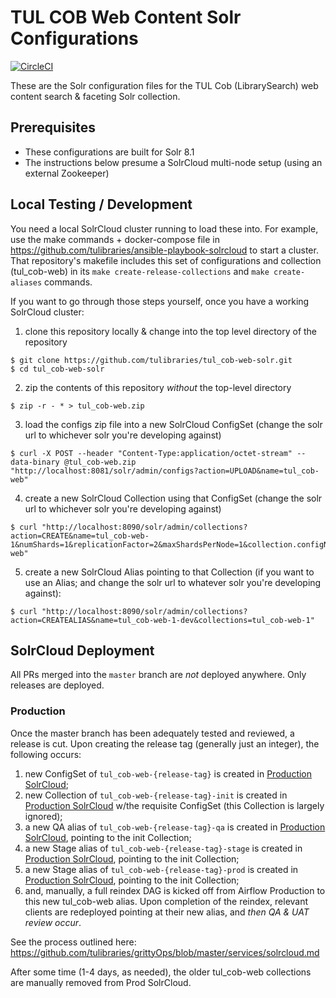 # TUL COB Web Content Solr Configurations
[![CircleCI](https://circleci.com/gh/tulibraries/tul_cob-web-solr.svg?style=svg)](https://circleci.com/gh/tulibraries/tul_cob-web-solr)

These are the Solr configuration files for the TUL Cob (LibrarySearch) web content search & faceting Solr collection.

## Prerequisites

- These configurations are built for Solr 8.1
- The instructions below presume a SolrCloud multi-node setup (using an external Zookeeper)

## Local Testing / Development

You need a local SolrCloud cluster running to load these into. For example, use the make commands + docker-compose file in https://github.com/tulibraries/ansible-playbook-solrcloud to start a cluster. That repository's makefile includes this set of configurations and collection (tul_cob-web) in its `make create-release-collections` and `make create-aliases` commands.

If you want to go through those steps yourself, once you have a working SolrCloud cluster:

1. clone this repository locally & change into the top level directory of the repository

```
$ git clone https://github.com/tulibraries/tul_cob-web-solr.git
$ cd tul_cob-web-solr
```

2. zip the contents of this repository *without* the top-level directory

```
$ zip -r - * > tul_cob-web.zip
```

3. load the configs zip file into a new SolrCloud ConfigSet (change the solr url to whichever solr you're developing against)

```
$ curl -X POST --header "Content-Type:application/octet-stream" --data-binary @tul_cob-web.zip "http://localhost:8081/solr/admin/configs?action=UPLOAD&name=tul_cob-web"
```

4. create a new SolrCloud Collection using that ConfigSet (change the solr url to whichever solr you're developing against)

```
$ curl "http://localhost:8090/solr/admin/collections?action=CREATE&name=tul_cob-web-1&numShards=1&replicationFactor=2&maxShardsPerNode=1&collection.configName=tul_cob-web"
```

5. create a new SolrCloud Alias pointing to that Collection (if you want to use an Alias; and change the solr url to whatever solr you're developing against):

```
$ curl "http://localhost:8090/solr/admin/collections?action=CREATEALIAS&name=tul_cob-web-1-dev&collections=tul_cob-web-1"
```

## SolrCloud Deployment

All PRs merged into the `master` branch are _not_ deployed anywhere. Only releases are deployed.

### Production

Once the master branch has been adequately tested and reviewed, a release is cut. Upon creating the release tag (generally just an integer), the following occurs:
1. new ConfigSet of `tul_cob-web-{release-tag}` is created in [Production SolrCloud](https://solrcloud.tul-infra.page);
2. new Collection of `tul_cob-web-{release-tag}-init` is created in [Production SolrCloud](https://solrcloud.tul-infra.page) w/the requisite ConfigSet (this Collection is largely ignored);
3. a new QA alias of `tul_cob-web-{release-tag}-qa` is created in [Production SolrCloud](https://solrcloud.tul-infra.page), pointing to the init Collection;
3. a new Stage alias of `tul_cob-web-{release-tag}-stage` is created in [Production SolrCloud](https://solrcloud.tul-infra.page), pointing to the init Collection;
3. a new Stage alias of `tul_cob-web-{release-tag}-prod` is created in [Production SolrCloud](https://solrcloud.tul-infra.page), pointing to the init Collection;
4. and, manually, a full reindex DAG is kicked off from Airflow Production to this new tul_cob-web alias. Upon completion of the reindex, relevant clients are redeployed pointing at their new alias, and *then QA & UAT review occur*.

See the process outlined here: https://github.com/tulibraries/grittyOps/blob/master/services/solrcloud.md

After some time (1-4 days, as needed), the older tul_cob-web collections are manually removed from Prod SolrCloud.
